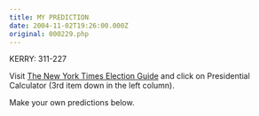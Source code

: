 ```yaml
---
title: MY PREDICTION
date: 2004-11-02T19:26:00.000Z
original: 000229.php
---
```


KERRY: 311-227

Visit <a href="http://www.nytimes.com/packages/html/politics/2004_ELECTIONGUIDE_GRAPHIC/">The New York Times Election Guide</a> and click on Presidential Calculator (3rd item down in the left column).

Make your own predictions below.

<!-- <div class="commentdivider"></div><span class="commentheader">3 Comments</span>

<div class="commentdivider">
<span class="commentauthorbox">Posted by <a href="http://www.pascal.com/cgi-bin/mt/mt-comments.cgi?__mode=red&id=802">Jonathan Harfordd</a></span>
<span class="commentdatebox">Tuesday, November  2, 2004</span>
<span class="commenttimebox"> 2:53 PM</span>
</div>
<div class="commentbody">High voter turnout

- Angry, angry citizens

(- incredibly sleazy Repub trix)

=

KERRY WIPING THE FLOOR WITH THE MONKEY</div>

<div class="commentdivider">
<span class="commentauthorbox">Posted by <a href="mailto&#58;Lauren&#64;Balthrop&#46;com">bama</a></span>
<span class="commentdatebox">Tuesday, November  2, 2004</span>
<span class="commenttimebox"> 3:24 PM</span>
</div>
<div class="commentbody">Kerry: 311-227</div>
<div class="commentdivider">
<span class="commentauthorbox">Posted by <a href="mailto&#58;james&#46;ginch&#64;cox&#46;net">Mathmn</a></span>
<span class="commentdatebox">Friday, November  5, 2004</span>
<span class="commenttimebox"> 5:15 PM</span>
</div>
<div class="commentbody">This nail is getting a headache. We need to do something about earning the support of a larger portion of the voting population. Democrats have to adopt a tactic like Rove’s…use positive language to describe our moral, and essentially Christian progressive agenda. We must stop apologizing for following the teachings of Jesus in our social programs.</div> -->
